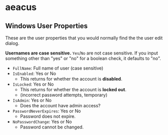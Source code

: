 # aeacus

## Windows User Properties

These are the user properties that you would normally find the the user edit dialog.

**Usernames are case sensitive.** `Yes`/`No` are not case sensitive. If you input something other than "yes" or "no" for a boolean check, it defaults to "no".

- `FullName`: Full name of user (case sensitive)
- `IsEnabled`: Yes or No
  - This returns for whether the account is **disabled**.
- `IsLocked`: Yes or No
  - This returns for whether the account is **locked out**.
  - (incorrect password attempts, temporary)
- `IsAdmin`: Yes or No
  - Does the account have admin access?
- `PasswordNeverExpires`: Yes or No
  - Password does not expire.
- `NoPasswordChange`: Yes or No
  - Password cannot be changed.

